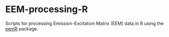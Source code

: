# EEM-processing-R
Scripts for processing Emission-Excitation Matrix (EEM) data in R using the [eemR](https://www.rdocumentation.org/packages/eemR/versions/1.0.1) package.
